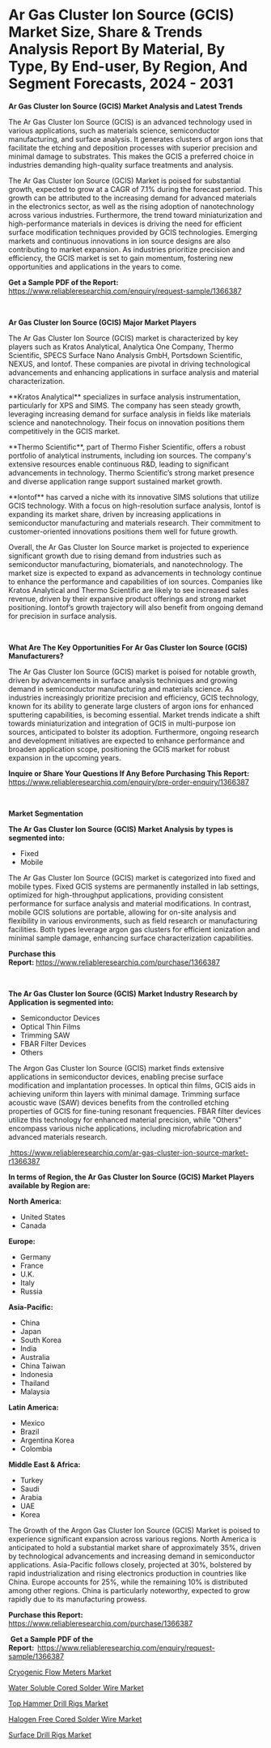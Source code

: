 <p><h1>Ar Gas Cluster Ion Source (GCIS) Market Size, Share & Trends Analysis Report By Material, By Type, By End-user, By Region, And Segment Forecasts, 2024 - 2031</h1></p><p><strong>Ar Gas Cluster Ion Source (GCIS) Market Analysis and Latest Trends</strong></p>
<p><p>The Ar Gas Cluster Ion Source (GCIS) is an advanced technology used in various applications, such as materials science, semiconductor manufacturing, and surface analysis. It generates clusters of argon ions that facilitate the etching and deposition processes with superior precision and minimal damage to substrates. This makes the GCIS a preferred choice in industries demanding high-quality surface treatments and analysis.</p><p>The Ar Gas Cluster Ion Source (GCIS) Market is poised for substantial growth, expected to grow at a CAGR of 7.1% during the forecast period. This growth can be attributed to the increasing demand for advanced materials in the electronics sector, as well as the rising adoption of nanotechnology across various industries. Furthermore, the trend toward miniaturization and high-performance materials in devices is driving the need for efficient surface modification techniques provided by GCIS technologies. Emerging markets and continuous innovations in ion source designs are also contributing to market expansion. As industries prioritize precision and efficiency, the GCIS market is set to gain momentum, fostering new opportunities and applications in the years to come.</p></p>
<p><strong>Get a Sample PDF of the Report:&nbsp;</strong> <a href="https://www.reliableresearchiq.com/enquiry/request-sample/1366387">https://www.reliableresearchiq.com/enquiry/request-sample/1366387</a></p>
<p>&nbsp;</p>
<p><strong>Ar Gas Cluster Ion Source (GCIS) Major Market Players</strong></p>
<p><p>The Ar Gas Cluster Ion Source (GCIS) market is characterized by key players such as Kratos Analytical, Analytica One Company, Thermo Scientific, SPECS Surface Nano Analysis GmbH, Portsdown Scientific, NEXUS, and Iontof. These companies are pivotal in driving technological advancements and enhancing applications in surface analysis and material characterization.</p><p>**Kratos Analytical** specializes in surface analysis instrumentation, particularly for XPS and SIMS. The company has seen steady growth, leveraging increasing demand for surface analysis in fields like materials science and nanotechnology. Their focus on innovation positions them competitively in the GCIS market.</p><p>**Thermo Scientific**, part of Thermo Fisher Scientific, offers a robust portfolio of analytical instruments, including ion sources. The company's extensive resources enable continuous R&D, leading to significant advancements in technology. Thermo Scientific’s strong market presence and diverse application range support sustained market growth.</p><p>**Iontof** has carved a niche with its innovative SIMS solutions that utilize GCIS technology. With a focus on high-resolution surface analysis, Iontof is expanding its market share, driven by increasing applications in semiconductor manufacturing and materials research. Their commitment to customer-oriented innovations positions them well for future growth.</p><p>Overall, the Ar Gas Cluster Ion Source market is projected to experience significant growth due to rising demand from industries such as semiconductor manufacturing, biomaterials, and nanotechnology. The market size is expected to expand as advancements in technology continue to enhance the performance and capabilities of ion sources. Companies like Kratos Analytical and Thermo Scientific are likely to see increased sales revenue, driven by their expansive product offerings and strong market positioning. Iontof’s growth trajectory will also benefit from ongoing demand for precision in surface analysis.</p></p>
<p>&nbsp;</p>
<p><strong>What Are The Key Opportunities For Ar Gas Cluster Ion Source (GCIS) Manufacturers?</strong></p>
<p><p>The Ar Gas Cluster Ion Source (GCIS) market is poised for notable growth, driven by advancements in surface analysis techniques and growing demand in semiconductor manufacturing and materials science. As industries increasingly prioritize precision and efficiency, GCIS technology, known for its ability to generate large clusters of argon ions for enhanced sputtering capabilities, is becoming essential. Market trends indicate a shift towards miniaturization and integration of GCIS in multi-purpose ion sources, anticipated to bolster its adoption. Furthermore, ongoing research and development initiatives are expected to enhance performance and broaden application scope, positioning the GCIS market for robust expansion in the upcoming years.</p></p>
<p><strong>Inquire or Share Your Questions If Any Before Purchasing This Report:</strong> <a href="https://www.reliableresearchiq.com/enquiry/pre-order-enquiry/1366387">https://www.reliableresearchiq.com/enquiry/pre-order-enquiry/1366387</a></p>
<p>&nbsp;</p>
<p><strong>Market Segmentation</strong></p>
<p><strong>The Ar Gas Cluster Ion Source (GCIS) Market Analysis by types is segmented into:</strong></p>
<p><ul><li>Fixed</li><li>Mobile</li></ul></p>
<p><p>The Ar Gas Cluster Ion Source (GCIS) market is categorized into fixed and mobile types. Fixed GCIS systems are permanently installed in lab settings, optimized for high-throughput applications, providing consistent performance for surface analysis and material modifications. In contrast, mobile GCIS solutions are portable, allowing for on-site analysis and flexibility in various environments, such as field research or manufacturing facilities. Both types leverage argon gas clusters for efficient ionization and minimal sample damage, enhancing surface characterization capabilities.</p></p>
<p><strong>Purchase this Report:&nbsp;</strong><a href="https://www.reliableresearchiq.com/purchase/1366387">https://www.reliableresearchiq.com/purchase/1366387</a></p>
<p>&nbsp;</p>
<p><strong>The Ar Gas Cluster Ion Source (GCIS) Market Industry Research by Application is segmented into:</strong></p>
<p><ul><li>Semiconductor Devices</li><li>Optical Thin Films</li><li>Trimming SAW</li><li>FBAR Filter Devices</li><li>Others</li></ul></p>
<p><p>The Argon Gas Cluster Ion Source (GCIS) market finds extensive applications in semiconductor devices, enabling precise surface modification and implantation processes. In optical thin films, GCIS aids in achieving uniform thin layers with minimal damage. Trimming surface acoustic wave (SAW) devices benefits from the controlled etching properties of GCIS for fine-tuning resonant frequencies. FBAR filter devices utilize this technology for enhanced material precision, while "Others" encompass various niche applications, including microfabrication and advanced materials research.</p></p>
<p><a href="https://www.reliableresearchiq.com/ar-gas-cluster-ion-source-market-r1366387">&nbsp;https://www.reliableresearchiq.com/ar-gas-cluster-ion-source-market-r1366387</a></p>
<p><strong>In terms of Region, the Ar Gas Cluster Ion Source (GCIS) Market Players available by Region are:</strong></p>
<p>
    <p> <strong> North America: </strong>
        <ul>
            <li>United States</li>
            <li>Canada</li>
        </ul>
        </p> 
    <p> <strong> Europe: </strong>
        <ul>
            <li>Germany</li>
            <li>France</li>
            <li>U.K.</li>
            <li>Italy</li>
            <li>Russia</li>
        </ul>
        </p> 
    <p> <strong> Asia-Pacific: </strong>
        <ul>
            <li>China</li>
            <li>Japan</li>
            <li>South Korea</li>
            <li>India</li>
            <li>Australia</li>
            <li>China Taiwan</li>
            <li>Indonesia</li>
            <li>Thailand</li>
            <li>Malaysia</li>
        </ul>
        </p> 
    <p> <strong> Latin America: </strong>
        <ul>
            <li>Mexico</li>
            <li>Brazil</li>
            <li>Argentina Korea</li>
            <li>Colombia</li>
        </ul>
        </p> 
    <p> <strong> Middle East & Africa: </strong>
        <ul>
            <li>Turkey</li>
            <li>Saudi</li>
            <li>Arabia</li>
            <li>UAE</li>
            <li>Korea</li>
        </ul>
    </p>
    </p>
<p><p>The Growth of the Argon Gas Cluster Ion Source (GCIS) Market is poised to experience significant expansion across various regions. North America is anticipated to hold a substantial market share of approximately 35%, driven by technological advancements and increasing demand in semiconductor applications. Asia-Pacific follows closely, projected at 30%, bolstered by rapid industrialization and rising electronics production in countries like China. Europe accounts for 25%, while the remaining 10% is distributed among other regions. China is particularly noteworthy, expected to grow rapidly due to its manufacturing prowess.</p></p>
<p><strong>Purchase this Report: </strong><a href="https://www.reliableresearchiq.com/purchase/1366387">https://www.reliableresearchiq.com/purchase/1366387</a></p>
<p>&nbsp;<strong>Get a Sample PDF of the Report:&nbsp;&nbsp;</strong><a href="https://www.reliableresearchiq.com/enquiry/request-sample/1366387">https://www.reliableresearchiq.com/enquiry/request-sample/1366387</a></p>
<p><strong></strong></p>
<p><p><a href="https://www.linkedin.com/pulse/unlocking-growth-potential-market-strategic-analysis-cryogenic-xhzwf?trackingId=B8W%2FSkpYQaacZ%2FI%2Fqe4FbA%3D%3D">Cryogenic Flow Meters Market</a></p><p><a href="https://issuu.com/reportprime-2/docs/water-soluble-cored-solder-wire-mar_4d5952486d501b">Water Soluble Cored Solder Wire Market</a></p><p><a href="https://www.linkedin.com/pulse/top-hammer-drill-rigs-industry-analysis-report-its-market-size-ldoaf?trackingId=0e5ZfWTOSw%2BRqhewXS2jYw%3D%3D">Top Hammer Drill Rigs Market</a></p><p><a href="https://issuu.com/reportprime-2/docs/halogen-free-cored-solder-wire-mark_d599706f473410">Halogen Free Cored Solder Wire Market</a></p><p><a href="https://www.linkedin.com/pulse/future-surface-drill-rigs-market-global-forecast-trends-2024--np2uf?trackingId=Bd1olEMQTOWHdX5cd5jyEg%3D%3D">Surface Drill Rigs Market</a></p></p>